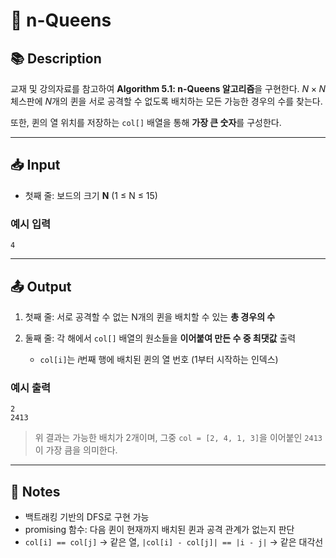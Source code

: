 # 👑 n-Queens

## 📚 Description

교재 및 강의자료를 참고하여 **Algorithm 5.1: n-Queens 알고리즘**을 구현한다.
$N \times N$ 체스판에 $N$개의 퀸을 서로 공격할 수 없도록 배치하는 모든 가능한 경우의 수를 찾는다.

또한, 퀸의 열 위치를 저장하는 `col[]` 배열을 통해 **가장 큰 숫자**를 구성한다.

---

## 📥 Input

* 첫째 줄: 보드의 크기 **N** (1 ≤ N ≤ 15)

### 예시 입력

```
4
```

---

## 📤 Output

1. 첫째 줄: 서로 공격할 수 없는 N개의 퀸을 배치할 수 있는 **총 경우의 수**
2. 둘째 줄: 각 해에서 `col[]` 배열의 원소들을 **이어붙여 만든 수 중 최댓값** 출력

   * `col[i]`는 $i$번째 행에 배치된 퀸의 열 번호 (1부터 시작하는 인덱스)

### 예시 출력

```
2
2413
```

> 위 결과는 가능한 배치가 2개이며, 그중 `col = [2, 4, 1, 3]`을 이어붙인 `2413`이 가장 큼을 의미한다.

---

## 🧠 Notes

* 백트래킹 기반의 DFS로 구현 가능
* promising 함수: 다음 퀸이 현재까지 배치된 퀸과 공격 관계가 없는지 판단
* `col[i] == col[j]` → 같은 열, `|col[i] - col[j]| == |i - j|` → 같은 대각선